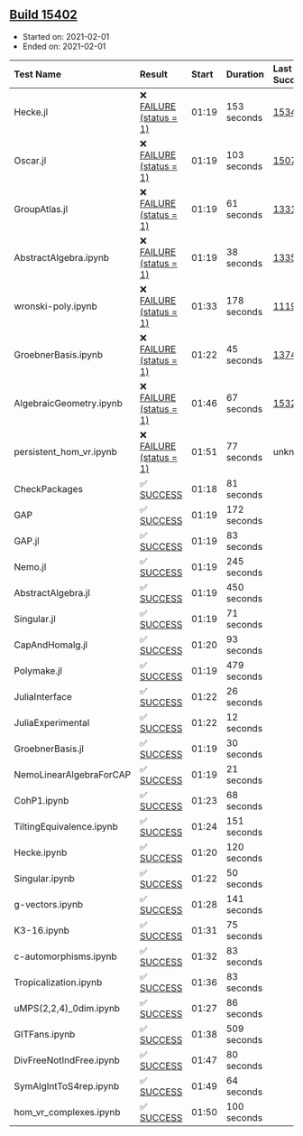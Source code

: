 ## [Build 15402](https://oscarci.mathematik.uni-kl.de/job/oscar/15402/)

* Started on: 2021-02-01
* Ended on: 2021-02-01

| Test Name    | Result | Start | Duration | Last Success | First Failure |
|:-------------|:-------|:------|:---------|:-------------|:--------------|
| Hecke.jl | ❌ [FAILURE (status = 1)](https://oscarci.mathematik.uni-kl.de/job/oscar/15402/artifact/logs/build-15402/Hecke.jl.log) | 01:19 | 153 seconds | [15344](https://oscarci.mathematik.uni-kl.de/job/oscar/15344/) | [15348](https://oscarci.mathematik.uni-kl.de/job/oscar/15348/) |
| Oscar.jl | ❌ [FAILURE (status = 1)](https://oscarci.mathematik.uni-kl.de/job/oscar/15402/artifact/logs/build-15402/Oscar.jl.log) | 01:19 | 103 seconds | [15079](https://oscarci.mathematik.uni-kl.de/job/oscar/15079/) | [15080](https://oscarci.mathematik.uni-kl.de/job/oscar/15080/) |
| GroupAtlas.jl | ❌ [FAILURE (status = 1)](https://oscarci.mathematik.uni-kl.de/job/oscar/15402/artifact/logs/build-15402/GroupAtlas.jl.log) | 01:19 | 61 seconds | [13311](https://oscarci.mathematik.uni-kl.de/job/oscar/13311/) | [13312](https://oscarci.mathematik.uni-kl.de/job/oscar/13312/) |
| AbstractAlgebra.ipynb | ❌ [FAILURE (status = 1)](https://oscarci.mathematik.uni-kl.de/job/oscar/15402/artifact/logs/build-15402/AbstractAlgebra.ipynb.log) | 01:19 | 38 seconds | [13355](https://oscarci.mathematik.uni-kl.de/job/oscar/13355/) | [13356](https://oscarci.mathematik.uni-kl.de/job/oscar/13356/) |
| wronski-poly.ipynb | ❌ [FAILURE (status = 1)](https://oscarci.mathematik.uni-kl.de/job/oscar/15402/artifact/logs/build-15402/wronski-poly.ipynb.log) | 01:33 | 178 seconds | [11192](https://oscarci.mathematik.uni-kl.de/job/oscar/11192/) | [11193](https://oscarci.mathematik.uni-kl.de/job/oscar/11193/) |
| GroebnerBasis.ipynb | ❌ [FAILURE (status = 1)](https://oscarci.mathematik.uni-kl.de/job/oscar/15402/artifact/logs/build-15402/GroebnerBasis.ipynb.log) | 01:22 | 45 seconds | [13748](https://oscarci.mathematik.uni-kl.de/job/oscar/13748/) | [13749](https://oscarci.mathematik.uni-kl.de/job/oscar/13749/) |
| AlgebraicGeometry.ipynb | ❌ [FAILURE (status = 1)](https://oscarci.mathematik.uni-kl.de/job/oscar/15402/artifact/logs/build-15402/AlgebraicGeometry.ipynb.log) | 01:46 | 67 seconds | [15322](https://oscarci.mathematik.uni-kl.de/job/oscar/15322/) | [15323](https://oscarci.mathematik.uni-kl.de/job/oscar/15323/) |
| persistent_hom_vr.ipynb | ❌ [FAILURE (status = 1)](https://oscarci.mathematik.uni-kl.de/job/oscar/15402/artifact/logs/build-15402/persistent_hom_vr.ipynb.log) | 01:51 | 77 seconds | unknown | unknown |
| CheckPackages | ✅ [SUCCESS](https://oscarci.mathematik.uni-kl.de/job/oscar/15402/artifact/logs/build-15402/CheckPackages.log) | 01:18 | 81 seconds |  |  |
| GAP | ✅ [SUCCESS](https://oscarci.mathematik.uni-kl.de/job/oscar/15402/artifact/logs/build-15402/GAP.log) | 01:19 | 172 seconds |  |  |
| GAP.jl | ✅ [SUCCESS](https://oscarci.mathematik.uni-kl.de/job/oscar/15402/artifact/logs/build-15402/GAP.jl.log) | 01:19 | 83 seconds |  |  |
| Nemo.jl | ✅ [SUCCESS](https://oscarci.mathematik.uni-kl.de/job/oscar/15402/artifact/logs/build-15402/Nemo.jl.log) | 01:19 | 245 seconds |  |  |
| AbstractAlgebra.jl | ✅ [SUCCESS](https://oscarci.mathematik.uni-kl.de/job/oscar/15402/artifact/logs/build-15402/AbstractAlgebra.jl.log) | 01:19 | 450 seconds |  |  |
| Singular.jl | ✅ [SUCCESS](https://oscarci.mathematik.uni-kl.de/job/oscar/15402/artifact/logs/build-15402/Singular.jl.log) | 01:19 | 71 seconds |  |  |
| CapAndHomalg.jl | ✅ [SUCCESS](https://oscarci.mathematik.uni-kl.de/job/oscar/15402/artifact/logs/build-15402/CapAndHomalg.jl.log) | 01:20 | 93 seconds |  |  |
| Polymake.jl | ✅ [SUCCESS](https://oscarci.mathematik.uni-kl.de/job/oscar/15402/artifact/logs/build-15402/Polymake.jl.log) | 01:19 | 479 seconds |  |  |
| JuliaInterface | ✅ [SUCCESS](https://oscarci.mathematik.uni-kl.de/job/oscar/15402/artifact/logs/build-15402/JuliaInterface.log) | 01:22 | 26 seconds |  |  |
| JuliaExperimental | ✅ [SUCCESS](https://oscarci.mathematik.uni-kl.de/job/oscar/15402/artifact/logs/build-15402/JuliaExperimental.log) | 01:22 | 12 seconds |  |  |
| GroebnerBasis.jl | ✅ [SUCCESS](https://oscarci.mathematik.uni-kl.de/job/oscar/15402/artifact/logs/build-15402/GroebnerBasis.jl.log) | 01:19 | 30 seconds |  |  |
| NemoLinearAlgebraForCAP | ✅ [SUCCESS](https://oscarci.mathematik.uni-kl.de/job/oscar/15402/artifact/logs/build-15402/NemoLinearAlgebraForCAP.log) | 01:19 | 21 seconds |  |  |
| CohP1.ipynb | ✅ [SUCCESS](https://oscarci.mathematik.uni-kl.de/job/oscar/15402/artifact/logs/build-15402/CohP1.ipynb.log) | 01:23 | 68 seconds |  |  |
| TiltingEquivalence.ipynb | ✅ [SUCCESS](https://oscarci.mathematik.uni-kl.de/job/oscar/15402/artifact/logs/build-15402/TiltingEquivalence.ipynb.log) | 01:24 | 151 seconds |  |  |
| Hecke.ipynb | ✅ [SUCCESS](https://oscarci.mathematik.uni-kl.de/job/oscar/15402/artifact/logs/build-15402/Hecke.ipynb.log) | 01:20 | 120 seconds |  |  |
| Singular.ipynb | ✅ [SUCCESS](https://oscarci.mathematik.uni-kl.de/job/oscar/15402/artifact/logs/build-15402/Singular.ipynb.log) | 01:22 | 50 seconds |  |  |
| g-vectors.ipynb | ✅ [SUCCESS](https://oscarci.mathematik.uni-kl.de/job/oscar/15402/artifact/logs/build-15402/g-vectors.ipynb.log) | 01:28 | 141 seconds |  |  |
| K3-16.ipynb | ✅ [SUCCESS](https://oscarci.mathematik.uni-kl.de/job/oscar/15402/artifact/logs/build-15402/K3-16.ipynb.log) | 01:31 | 75 seconds |  |  |
| c-automorphisms.ipynb | ✅ [SUCCESS](https://oscarci.mathematik.uni-kl.de/job/oscar/15402/artifact/logs/build-15402/c-automorphisms.ipynb.log) | 01:32 | 83 seconds |  |  |
| Tropicalization.ipynb | ✅ [SUCCESS](https://oscarci.mathematik.uni-kl.de/job/oscar/15402/artifact/logs/build-15402/Tropicalization.ipynb.log) | 01:36 | 83 seconds |  |  |
| uMPS(2,2,4)_0dim.ipynb | ✅ [SUCCESS](https://oscarci.mathematik.uni-kl.de/job/oscar/15402/artifact/logs/build-15402/uMPS-2-2-4-_0dim.ipynb.log) | 01:27 | 86 seconds |  |  |
| GITFans.ipynb | ✅ [SUCCESS](https://oscarci.mathematik.uni-kl.de/job/oscar/15402/artifact/logs/build-15402/GITFans.ipynb.log) | 01:38 | 509 seconds |  |  |
| DivFreeNotIndFree.ipynb | ✅ [SUCCESS](https://oscarci.mathematik.uni-kl.de/job/oscar/15402/artifact/logs/build-15402/DivFreeNotIndFree.ipynb.log) | 01:47 | 80 seconds |  |  |
| SymAlgIntToS4rep.ipynb | ✅ [SUCCESS](https://oscarci.mathematik.uni-kl.de/job/oscar/15402/artifact/logs/build-15402/SymAlgIntToS4rep.ipynb.log) | 01:49 | 64 seconds |  |  |
| hom_vr_complexes.ipynb | ✅ [SUCCESS](https://oscarci.mathematik.uni-kl.de/job/oscar/15402/artifact/logs/build-15402/hom_vr_complexes.ipynb.log) | 01:50 | 100 seconds |  |  |
